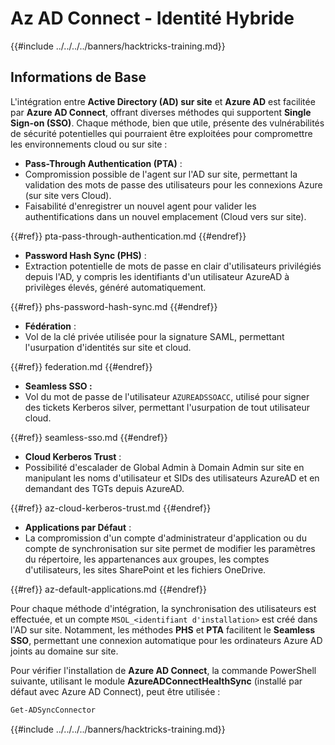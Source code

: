 # Az AD Connect - Identité Hybride

{{#include ../../../../banners/hacktricks-training.md}}

## Informations de Base

L'intégration entre **Active Directory (AD) sur site** et **Azure AD** est facilitée par **Azure AD Connect**, offrant diverses méthodes qui supportent **Single Sign-on (SSO)**. Chaque méthode, bien que utile, présente des vulnérabilités de sécurité potentielles qui pourraient être exploitées pour compromettre les environnements cloud ou sur site :

- **Pass-Through Authentication (PTA)** :
- Compromission possible de l'agent sur l'AD sur site, permettant la validation des mots de passe des utilisateurs pour les connexions Azure (sur site vers Cloud).
- Faisabilité d'enregistrer un nouvel agent pour valider les authentifications dans un nouvel emplacement (Cloud vers sur site).

{{#ref}}
pta-pass-through-authentication.md
{{#endref}}

- **Password Hash Sync (PHS)** :
- Extraction potentielle de mots de passe en clair d'utilisateurs privilégiés depuis l'AD, y compris les identifiants d'un utilisateur AzureAD à privilèges élevés, généré automatiquement.

{{#ref}}
phs-password-hash-sync.md
{{#endref}}

- **Fédération** :
- Vol de la clé privée utilisée pour la signature SAML, permettant l'usurpation d'identités sur site et cloud.

{{#ref}}
federation.md
{{#endref}}

- **Seamless SSO :**
- Vol du mot de passe de l'utilisateur `AZUREADSSOACC`, utilisé pour signer des tickets Kerberos silver, permettant l'usurpation de tout utilisateur cloud.

{{#ref}}
seamless-sso.md
{{#endref}}

- **Cloud Kerberos Trust** :
- Possibilité d'escalader de Global Admin à Domain Admin sur site en manipulant les noms d'utilisateur et SIDs des utilisateurs AzureAD et en demandant des TGTs depuis AzureAD.

{{#ref}}
az-cloud-kerberos-trust.md
{{#endref}}

- **Applications par Défaut** :
- La compromission d'un compte d'administrateur d'application ou du compte de synchronisation sur site permet de modifier les paramètres du répertoire, les appartenances aux groupes, les comptes d'utilisateurs, les sites SharePoint et les fichiers OneDrive.

{{#ref}}
az-default-applications.md
{{#endref}}

Pour chaque méthode d'intégration, la synchronisation des utilisateurs est effectuée, et un compte `MSOL_<identifiant d'installation>` est créé dans l'AD sur site. Notamment, les méthodes **PHS** et **PTA** facilitent le **Seamless SSO**, permettant une connexion automatique pour les ordinateurs Azure AD joints au domaine sur site.

Pour vérifier l'installation de **Azure AD Connect**, la commande PowerShell suivante, utilisant le module **AzureADConnectHealthSync** (installé par défaut avec Azure AD Connect), peut être utilisée :
```bash
Get-ADSyncConnector
```
{{#include ../../../../banners/hacktricks-training.md}}
